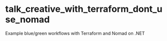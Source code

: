 # talk_creative_with_terraform_dont_use_nomad
Example blue/green workflows with Terraform and Nomad on .NET
